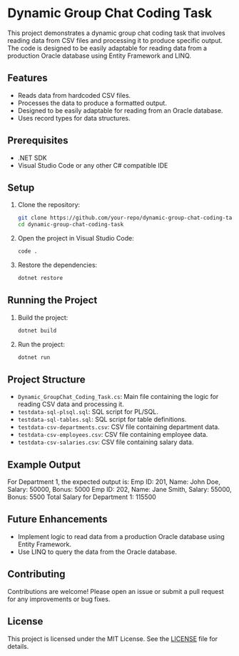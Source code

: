 # Dynamic Group Chat Coding Task

This project demonstrates a dynamic group chat coding task that involves reading data from CSV files and processing it to produce specific output. The code is designed to be easily adaptable for reading data from a production Oracle database using Entity Framework and LINQ.

## Features

- Reads data from hardcoded CSV files.
- Processes the data to produce a formatted output.
- Designed to be easily adaptable for reading from an Oracle database.
- Uses record types for data structures.

## Prerequisites

- .NET SDK
- Visual Studio Code or any other C# compatible IDE

## Setup

1. Clone the repository:
    ```sh
    git clone https://github.com/your-repo/dynamic-group-chat-coding-task.git
    cd dynamic-group-chat-coding-task
    ```

2. Open the project in Visual Studio Code:
    ```sh
    code .
    ```

3. Restore the dependencies:
    ```sh
    dotnet restore
    ```

## Running the Project

1. Build the project:
    ```sh
    dotnet build
    ```

2. Run the project:
    ```sh
    dotnet run
    ```

## Project Structure

- `Dynamic_GroupChat_Coding_Task.cs`: Main file containing the logic for reading CSV data and processing it.
- `testdata-sql-plsql.sql`: SQL script for PL/SQL.
- `testdata-sql-tables.sql`: SQL script for table definitions.
- `testdata-csv-departments.csv`: CSV file containing department data.
- `testdata-csv-employees.csv`: CSV file containing employee data.
- `testdata-csv-salaries.csv`: CSV file containing salary data.

## Example Output

For Department 1, the expected output is:
Emp ID: 201, Name: John Doe, Salary: 50000, Bonus: 5000
Emp ID: 202, Name: Jane Smith, Salary: 55000, Bonus: 5500 
Total Salary for Department 1: 115500


## Future Enhancements

- Implement logic to read data from a production Oracle database using Entity Framework.
- Use LINQ to query the data from the Oracle database.

## Contributing

Contributions are welcome! Please open an issue or submit a pull request for any improvements or bug fixes.

## License

This project is licensed under the MIT License. See the [LICENSE](LICENSE) file for details.
